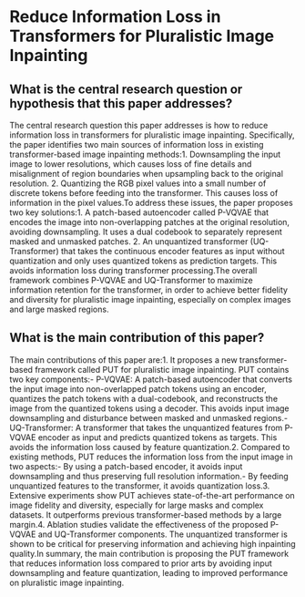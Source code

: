 # Reduce Information Loss in Transformers for Pluralistic Image Inpainting

## What is the central research question or hypothesis that this paper addresses?

The central research question this paper addresses is how to reduce information loss in transformers for pluralistic image inpainting. Specifically, the paper identifies two main sources of information loss in existing transformer-based image inpainting methods:1. Downsampling the input image to lower resolutions, which causes loss of fine details and misalignment of region boundaries when upsampling back to the original resolution. 2. Quantizing the RGB pixel values into a small number of discrete tokens before feeding into the transformer. This causes loss of information in the pixel values.To address these issues, the paper proposes two key solutions:1. A patch-based autoencoder called P-VQVAE that encodes the image into non-overlapping patches at the original resolution, avoiding downsampling. It uses a dual codebook to separately represent masked and unmasked patches. 2. An unquantized transformer (UQ-Transformer) that takes the continuous encoder features as input without quantization and only uses quantized tokens as prediction targets. This avoids information loss during transformer processing.The overall framework combines P-VQVAE and UQ-Transformer to maximize information retention for the transformer, in order to achieve better fidelity and diversity for pluralistic image inpainting, especially on complex images and large masked regions.


## What is the main contribution of this paper?

The main contributions of this paper are:1. It proposes a new transformer-based framework called PUT for pluralistic image inpainting. PUT contains two key components:- P-VQVAE: A patch-based autoencoder that converts the input image into non-overlapped patch tokens using an encoder, quantizes the patch tokens with a dual-codebook, and reconstructs the image from the quantized tokens using a decoder. This avoids input image downsampling and disturbance between masked and unmasked regions.- UQ-Transformer: A transformer that takes the unquantized features from P-VQVAE encoder as input and predicts quantized tokens as targets. This avoids the information loss caused by feature quantization.2. Compared to existing methods, PUT reduces the information loss from the input image in two aspects:- By using a patch-based encoder, it avoids input downsampling and thus preserving full resolution information.- By feeding unquantized features to the transformer, it avoids quantization loss.3. Extensive experiments show PUT achieves state-of-the-art performance on image fidelity and diversity, especially for large masks and complex datasets. It outperforms previous transformer-based methods by a large margin.4. Ablation studies validate the effectiveness of the proposed P-VQVAE and UQ-Transformer components. The unquantized transformer is shown to be critical for preserving information and achieving high inpainting quality.In summary, the main contribution is proposing the PUT framework that reduces information loss compared to prior arts by avoiding input downsampling and feature quantization, leading to improved performance on pluralistic image inpainting.
